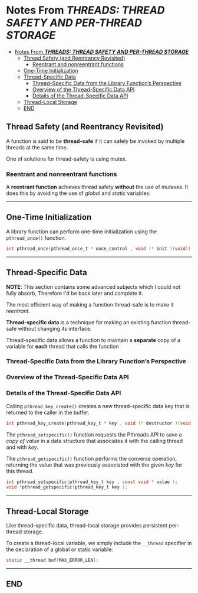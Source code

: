 # Notes From ***THREADS: THREAD SAFETY AND PER-THREAD STORAGE***

- [Notes From ***THREADS: THREAD SAFETY AND PER-THREAD STORAGE***](#notes-from-threads-thread-safety-and-per-thread-storage)
  - [Thread Safety (and Reentrancy Revisited)](#thread-safety-and-reentrancy-revisited)
    - [Reentrant and nonreentrant functions](#reentrant-and-nonreentrant-functions)
  - [One-Time Initialization](#one-time-initialization)
  - [Thread-Specific Data](#thread-specific-data)
    - [Thread-Specific Data from the Library Function’s Perspective](#thread-specific-data-from-the-library-functions-perspective)
    - [Overview of the Thread-Specific Data API](#overview-of-the-thread-specific-data-api)
    - [Details of the Thread-Specific Data API](#details-of-the-thread-specific-data-api)
  - [Thread-Local Storage](#thread-local-storage)
  - [END](#end)

## Thread Safety (and Reentrancy Revisited)

A function is said to be **thread-safe** if it can safely be invoked by multiple threads at the same time.

One of solutions for thread-safety is using mutex.

### Reentrant and nonreentrant functions

A **reentrant function** achieves thread safety **without** the use of *mutexes*. It does this by avoiding the use of *global* and *static* variables.

---

## One-Time Initialization

A library function can perform one-time initialization using the `pthread_once()` function.

```c
int pthread_once(pthread_once_t * once_control , void (* init )(void));
```

---

## Thread-Specific Data

**NOTE**: This section contains some advanced subjects which I could not fully absorb, Therefore I'd be back later and complete it.

The most efficient way of making a function thread-safe is to make it *reentrant*.

**Thread-specific data** is a technique for making an existing function thread-safe without changing its interface.

Thread-specific data allows a function to maintain a **separate** copy of a variable for **each** thread that calls the function

### Thread-Specific Data from the Library Function’s Perspective

### Overview of the Thread-Specific Data API

### Details of the Thread-Specific Data API

Calling `pthread_key_create()` creates a new thread-specific data key that is returned to the caller in the buffer.

```c
int pthread_key_create(pthread_key_t * key , void (* destructor )(void *));
```

The `pthread_setspecific()` function requests the Pthreads API to save a *copy of value* in a data structure that associates it with the calling thread and with *key*.

The `pthread_getspecific()` function performs the converse operation, returning the value that was previously associated with the given *key* for this thread.

```c
int pthread_setspecific(pthread_key_t key , const void * value );
void *pthread_getspecific(pthread_key_t key );
```

---

## Thread-Local Storage

Like thread-specific data, thread-local storage provides persistent per-thread storage.

To create a thread-local variable, we simply include the `__thread` specifier in the declaration of a global or static variable:

```c
static __thread buf[MAX_ERROR_LEN];
```

---

## END
